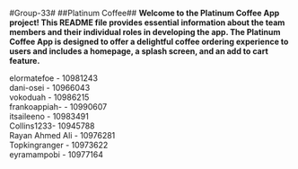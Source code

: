 #Group-33#
##Platinum Coffee##
**Welcome to the Platinum Coffee App project! This README file provides essential information about the team members and their individual roles in developing the app. The Platinum Coffee App is designed to offer a delightful coffee ordering experience to users and includes a homepage, a splash screen, and an add to cart feature.**

elormatefoe - 10981243 <br/>
dani-osei - 10966043 <br/>
vokoduah - 10986215 <br/>
frankoappiah- - 10990607 <br/>
itsaileeno - 10983491 <br/>
Collins1233- 10945788 <br/>
Rayan Ahmed Ali - 10976281 <br/>
Topkingranger - 10973622 <br/>
eyramampobi - 10977164

